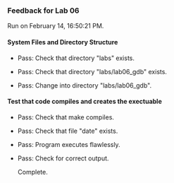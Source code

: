 ### Feedback for Lab 06

Run on February 14, 16:50:21 PM.


#### System Files and Directory Structure

+ Pass: Check that directory "labs" exists.

+ Pass: Check that directory "labs/lab06_gdb" exists.

+ Pass: Change into directory "labs/lab06_gdb".


#### Test that code compiles and creates the exectuable

+ Pass: Check that make compiles.



+ Pass: Check that file "date" exists.

+ Pass: Program executes flawlessly.



+ Pass: Check for correct output.

    Complete.



